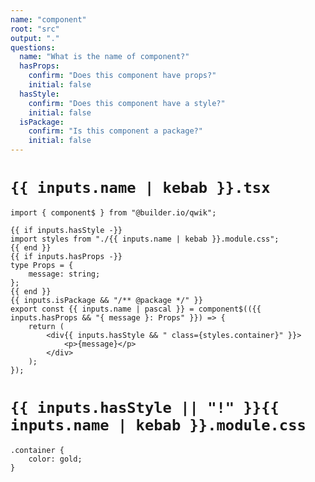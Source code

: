 ```yaml
---
name: "component"
root: "src"
output: "."
questions:
  name: "What is the name of component?"
  hasProps:
    confirm: "Does this component have props?"
    initial: false
  hasStyle:
    confirm: "Does this component have a style?"
    initial: false
  isPackage:
    confirm: "Is this component a package?"
    initial: false
---
```


# `{{ inputs.name | kebab }}.tsx`

```
import { component$ } from "@builder.io/qwik";

{{ if inputs.hasStyle -}}
import styles from "./{{ inputs.name | kebab }}.module.css";
{{ end }}
{{ if inputs.hasProps -}}
type Props = {
	message: string;
};
{{ end }}
{{ inputs.isPackage && "/** @package */" }}
export const {{ inputs.name | pascal }} = component$(({{ inputs.hasProps && "{ message }: Props" }}) => {
	return (
		<div{{ inputs.hasStyle && " class={styles.container}" }}>
			<p>{message}</p>
		</div>
	);
});

```

# `{{ inputs.hasStyle || "!" }}{{ inputs.name | kebab }}.module.css`

```
.container {
	color: gold;
}
```

